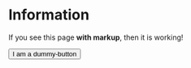 # Information

If you see this page **with markup**, then it is working!

<button class="pure-button">I am a dummy-button</button>